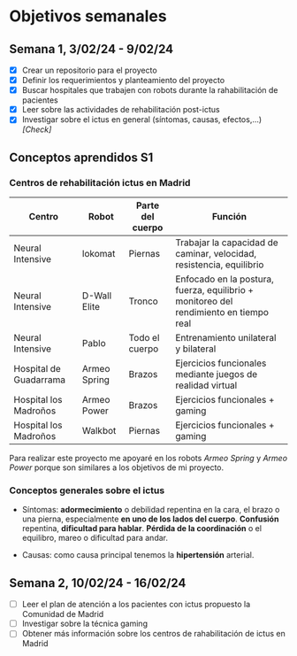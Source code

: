 # Objetivos semanales

## Semana 1, 3/02/24 - 9/02/24

- [x] Crear un repositorio para el proyecto
- [x] Definir los requerimientos y planteamiento del proyecto
- [x] Buscar hospitales que trabajen con robots durante la rahabilitación de pacientes
- [x] Leer sobre las actividades de rehabilitación post-ictus
- [x] Investigar sobre el ictus en general (síntomas, causas, efectos,...) *[Check]*

## Conceptos aprendidos S1

### Centros de rehabilitación ictus en Madrid

| Centro | Robot | Parte del cuerpo | Función |
| - | - | - | - |
| Neural Intensive | lokomat | Piernas | Trabajar la capacidad de caminar, velocidad, resistencia, equilibrio |
| Neural Intensive | D-Wall Elite | Tronco | Enfocado en la postura, fuerza, equilibrio + monitoreo del rendimiento en tiempo real |
| Neural Intensive | Pablo | Todo el cuerpo | Entrenamiento unilateral y bilateral |
| Hospital de Guadarrama | Armeo Spring | Brazos | Ejercicios funcionales mediante juegos de realidad virtual |
| Hospital los Madroños | Armeo Power | Brazos | Ejercicios funcionales + gaming |
| Hospital los Madroños | Walkbot | Piernas | Ejercicios funcionales + gaming |

Para realizar este proyecto me apoyaré en los robots *Armeo Spring* y *Armeo Power* porque son similares a los objetivos de mi proyecto.

### Conceptos generales sobre el ictus

- Síntomas: **adormecimiento** o debilidad repentina en la cara, el brazo o una pierna, especialmente **en uno de los lados del cuerpo**. **Confusión** repentina, **dificultad para hablar**. **Pérdida de la coordinación** o el equilibro, mareo o dificultad para andar.

- Causas: como causa principal tenemos la **hipertensión** arterial.


## Semana 2, 10/02/24 - 16/02/24

- [ ] Leer el plan de atención a los pacientes con ictus propuesto la Comunidad de Madrid
- [ ] Investigar sobre la técnica gaming
- [ ] Obtener más información sobre los centros de rahabilitación de ictus en Madrid
